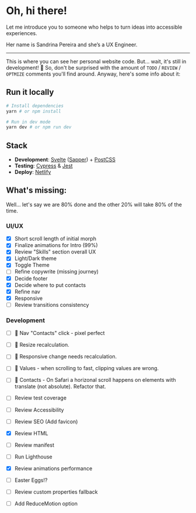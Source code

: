 # Oh, hi there!

Let me introduce you to someone who helps to turn ideas into accessible experiences.

Her name is Sandrina Pereira and she’s a UX Engineer.

----

This is where you can see her personal website code. But... wait, it's still in development! 🚧 So, don't be surprised with the amount of `TODO` / `REVIEW` / `OPTMIZE` comments you'll find around. Anyway, here's some info about it:

## Run it locally
```bash
# Install dependencies
yarn # or npm install

# Run in dev mode
yarn dev # or npm run dev
```

## Stack
- **Development**: [Svelte](https://svelte.dev/) ([Sapper](https://sapper.svelte.dev/)) + [PostCSS](https://postcss.org/)
- **Testing**: [Cypress](https://www.cypress.io/) & [Jest](https://jestjs.io/)
- **Deploy**: [Netlify](https://www.netlify.com/)

## What's missing:
Well... let's say we are 80% done and the other 20% will take 80% of the time.

### UI/UX
- [x] Short scroll length of initial morph
- [x] Finalize animations for Intro (99%)
- [x] Review "Skills" section overall UX
- [x] Light/Dark theme
- [x] Toggle Theme
- [ ] Refine copywrite (missing journey)
- [x] Decide footer
- [x] Decide where to put contacts
- [x] Refine nav
- [x] Responsive
- [ ] Review transitions consistency

### Development
- [ ] 🐛 Nav "Contacts" click - pixel perfect
- [ ] 🐛 Resize recalculation.
- [ ] 🐛 Responsive change needs recalculation.
- [ ] 🐛 Values - when scrolling to fast, clipping values are wrong.
- [ ] 🐛 Contacts - On Safari a horizonal scroll happens on elements with translate (not absolute). Refactor that.

- [ ] Review test coverage
- [ ] Review Accessibility
- [ ] Review SEO (Add favicon)
- [x] Review HTML
- [ ] Review manifest
- [ ] Run Lighthouse
- [x] Review animations performance
- [ ] Easter Eggs!?
- [ ] Review custom properties fallback
- [ ] Add ReduceMotion option